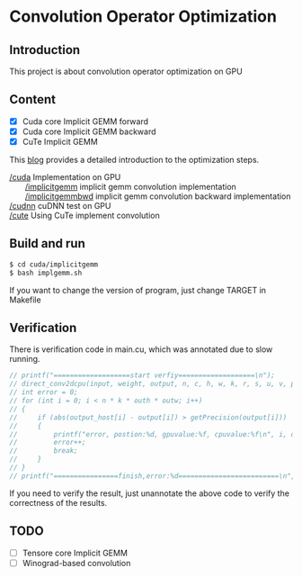 # Convolution Operator Optimization
## Introduction

This project is about convolution operator optimization on GPU

## Content
 - [x] Cuda core Implicit GEMM forward
 - [x] Cuda core Implicit GEMM backward
 - [x] CuTe Implicit GEMM

This [blog](https://zhuanlan.zhihu.com/p/661879423) provides a detailed introduction to the optimization steps.

[/cuda](https://github.com/Qwesh157/conv_op_optimization/tree/main/cuda) Implementation on GPU  
&emsp;&emsp;[/implicitgemm](https://github.com/Qwesh157/conv_op_optimization/tree/main/cuda/implicitgemm) implicit gemm convolution implementation  
&emsp;&emsp;[/implicitgemmbwd](https://github.com/Qwesh157/conv_op_optimization/tree/main/cuda/implicitgemmbwd) implicit gemm convolution backward implementation  
[/cudnn](https://github.com/Qwesh157/conv_op_optimization/tree/main/cudnn) cuDNN test on GPU  
[/cute](https://github.com/Qwesh157/conv_op_optimization/tree/main/cute) Using CuTe implement convolution

## Build and run

```bash
$ cd cuda/implicitgemm
$ bash implgemm.sh
```

If you want to change the version of program, just change TARGET in Makefile

## Verification

There is verification code in main.cu, which was annotated due to slow running.
```cpp
// printf("===================start verfiy===================\n");
// direct_conv2dcpu(input, weight, output, n, c, h, w, k, r, s, u, v, p, q);
// int error = 0;
// for (int i = 0; i < n * k * outh * outw; i++)
// {
//     if (abs(output_host[i] - output[i]) > getPrecision(output[i]))
//     {
//         printf("error, postion:%d, gpuvalue:%f, cpuvalue:%f\n", i, output_host[i], output[i]);
//         error++;
//         break;
//     }
// }
// printf("================finish,error:%d=========================\n", error);
```
If you need to verify the result, just unannotate the above code to verify the correctness of the results.

## TODO
 - [ ] Tensore core Implicit GEMM
 - [ ] Winograd-based convolution
